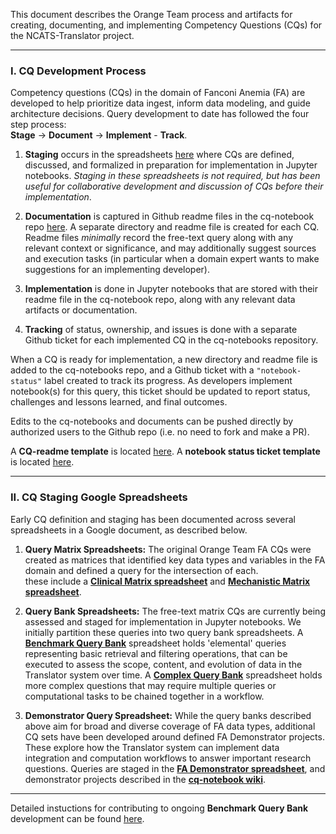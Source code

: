 This document describes the Orange Team process and artifacts for creating, documenting, and implementing Competency Questions (CQs) for the NCATS-Translator project.

----------------------

### I. CQ Development Process
Competency questions (CQs) in the domain of Fanconi Anemia (FA) are developed to help prioritize data ingest, inform data modeling, and guide architecture decisions. Query development to date has followed the four step process:  
**Stage** -> **Document** -> **Implement** - **Track**.

1. **Staging** occurs in the spreadsheets [here](https://docs.google.com/spreadsheets/d/1wbP1Ykryibcan2ZgZTOmnGp9WjcRE7nNig3akiq0PuY/edit#gid=19786600) where CQs are defined, discussed, and formalized in preparation for implementation in Jupyter notebooks. _Staging in these spreadsheets is not required,  but has been useful for collaborative development and discussion of CQs before their implementation_.
  
2. **Documentation** is captured in Github readme files in the cq-notebook repo [here](https://github.com/NCATS-Tangerine/cq-notebooks).  A separate directory and readme file is created for each CQ.  Readme files *minimally* record the free-text query along with any relevant context or significance, and may additionally suggest sources and execution tasks (in particular when a domain expert wants to make suggestions for an implementing developer).  

3. **Implementation** is done in Jupyter notebooks that are stored with their readme file in the cq-notebook repo, along with any relevant data artifacts or documentation.
  
4. **Tracking** of status, ownership, and issues is done with a separate Github ticket for each implemented CQ in the cq-notebooks repository. 

When a CQ is ready for implementation, a new directory and readme file is added to the cq-notebooks repo, and a Github ticket with a `"notebook-status"` label created to track its progress.  As developers implement notebook(s) for this query, this ticket should be updated to report status, challenges and lessons learned, and final outcomes. 

Edits to the cq-notebooks and documents can be pushed directly by authorized users  to the Github repo (i.e. no need to fork and make a PR).

A **CQ-readme template** is located [here](https://github.com/NCATS-Tangerine/cq-notebooks/blob/master/Contributor%20Instructions/cq_readme_template.md).  A **notebook status ticket template** is located [here](https://github.com/NCATS-Tangerine/cq-notebooks/blob/master/Contributor%20Instructions/notebook_status_ticket_template.md).

----------------------

### II. CQ Staging Google Spreadsheets
Early CQ definition and staging has been documented across several spreadsheets in a Google document, as described below.

1. **Query Matrix Spreadsheets:** The original Orange Team FA CQs were created as matrices that identified key data types and variables in the FA domain and defined a query for the intersection of each.  
these include a [**Clinical Matrix spreadsheet**](https://docs.google.com/spreadsheets/d/1wbP1Ykryibcan2ZgZTOmnGp9WjcRE7nNig3akiq0PuY/edit#gid=19786600) and [**Mechanistic Matrix spreadsheet**](https://docs.google.com/spreadsheets/d/1wbP1Ykryibcan2ZgZTOmnGp9WjcRE7nNig3akiq0PuY/edit#gid=234309826).
	
2. **Query Bank Spreadsheets:**  The free-text matrix CQs are currently being assessed and staged for implementation in Jupyter notebooks.  We initially partition these queries into two query bank spreadsheets. A [**Benchmark Query Bank**](https://docs.google.com/spreadsheets/d/1wbP1Ykryibcan2ZgZTOmnGp9WjcRE7nNig3akiq0PuY/edit#gid=1337100562) spreadsheet holds 'elemental' queries representing basic retrieval and filtering operations, that can be executed to assess the scope, content, and evolution of data in the Translator system over time. A [**Complex Query Bank**](https://docs.google.com/spreadsheets/d/1wbP1Ykryibcan2ZgZTOmnGp9WjcRE7nNig3akiq0PuY/edit#gid=1363545460) spreadsheet holds more complex questions that may require multiple queries or computational tasks to be chained together in a workflow.

3. **Demonstrator Query Spreadsheet:** While the query banks described above aim for broad and diverse coverage of FA data types, additional CQ sets have been developed around defined FA Demonstrator projects. These  explore how the Translator system can implement data integration and computation workflows to answer important research questions.  Queries are staged in the [**FA Demonstrator spreadsheet**](https://docs.google.com/spreadsheets/d/1wbP1Ykryibcan2ZgZTOmnGp9WjcRE7nNig3akiq0PuY/edit#gid=1912684050), and demonstrator projects described in the [**cq-notebook wiki**](https://github.com/NCATS-Tangerine/cq-notebooks/wiki).

------------

Detailed instuctions for contributing to ongoing **Benchmark Query Bank** development can be found [here](____).

